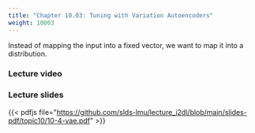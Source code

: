 ```yaml
---
title: "Chapter 10.03: Tuning with Variation Autoencoders"
weight: 10003
---
```

Instead of mapping the input into a fixed vector, we want to map it into a
distribution.

<!--more-->

### Lecture video


### Lecture slides

{{< pdfjs file="https://github.com/slds-lmu/lecture_i2dl/blob/main/slides-pdf/topic10/10-4-vae.pdf" >}}
